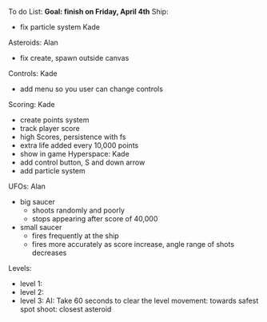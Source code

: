 To do List:
**Goal: finish on Friday, April 4th**
Ship: 
  * fix particle system Kade

Asteroids: Alan
  * fix create, spawn outside canvas

Controls: Kade
  * add menu so you user can change controls

Scoring: Kade
  * create points system
  * track player score
  * high Scores, persistence with fs
  * extra life added every 10,000 points
  * show in game
Hyperspace: Kade
  * add control button, S and down arrow
  * add particle system

UFOs: Alan
  * big saucer 
    * shoots randomly and poorly
    * stops appearing after score of 40,000
  * small saucer
    * fires frequently at the ship
    * fires more accurately as score increase, angle range of shots decreases

Levels: 
  * level 1:
  * level 2:
  * level 3:
AI:
  Take 60 seconds to clear the level
  movement: towards safest spot
  shoot: closest asteroid
